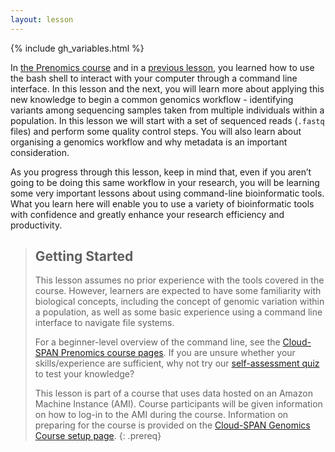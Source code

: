 ```yaml
---
layout: lesson
---
```


{% include gh_variables.html %}

In [the Prenomics course](https://cloud-span.github.io/prenomics00-intro/) and in a [previous lesson](https://cloud-span.github.io/02genomics/01-writing-scripts/index.html), you learned how to use the bash shell to interact with your computer through a command line interface. In this 
lesson and the next, you will learn more about applying this new knowledge to begin a common genomics workflow - identifying variants among sequencing samples 
taken from multiple individuals within a population. In this lesson we will start with a set of sequenced reads (`.fastq` files) and perform
some quality control steps. You will also learn about organising a genomics workflow and why metadata is an important consideration.

As you progress through this lesson, keep in mind that, even if you aren’t going to be doing this same workflow in your research, you will be learning some very important lessons about using command-line bioinformatic tools. What you learn here will enable you to use a variety of bioinformatic tools with confidence and greatly enhance your research efficiency and productivity.

> ## Getting Started
>
> This lesson assumes no prior experience with the tools covered in the course.
> However, learners are expected to have some familiarity with biological concepts,
> including the concept of genomic variation within a population, 
as well as some basic experience using a command line interface to navigate file systems.  
>
> For a beginner-level overview of the command line, see the [Cloud-SPAN Prenomics course pages](https://cloud-span.github.io/prenomics00-intro/).
> If you are unsure whether your skills/experience are sufficient, why not try our [self-assessment quiz](https://shiny.york.ac.uk/er13/prenomics-quiz/#section-why) to test your knowledge?
>
> This lesson is part of a course that uses data hosted on an Amazon Machine Instance (AMI). Course participants will be given 
> information on how
> to log-in to the AMI during the course. Information on preparing for the course is provided on the [Cloud-SPAN Genomics Course setup page](https://cloud-span.github.io/01genomics/setup.html).
{: .prereq}